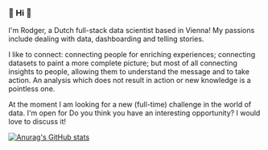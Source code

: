 ### :wave: Hi :wave:

I'm Rodger, a Dutch full-stack data scientist based in Vienna! 
My passions include dealing with data, dashboarding and telling stories. 

I like to connect: connecting people for enriching experiences; connecting datasets to paint a more complete picture; but most of all connecting insights to people, allowing them to understand the message and to take action. An analysis which does not result in action or new knowledge is a pointless one. 

At the moment I am looking for a new (full-time) challenge in the world of data. I'm open for Do you think you have an interesting opportunity? I would love to discuss it!

[![Anurag's GitHub stats](https://github-readme-stats.vercel.app/api?username=RodgervanderHeijden&hide=contribs,stars&count_private=true&show_icons=true&theme=dark)](https://github.com/anuraghazra/github-readme-stats) 
